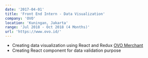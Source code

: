 ```yaml
---
date: '2017-04-01'
title: 'Front End Intern - Data Visualization'
company: 'OVO'
location: 'Kuningan, Jakarta'
range: 'Jul 2018 - Oct 2018 (4 Months)'
url: 'https://www.ovo.id/'
---
```


- Creating data visualization using React and Redux [OVO Merchant](https://merchant.ovo-analytics.id)
- Creating React component for data validation purpose